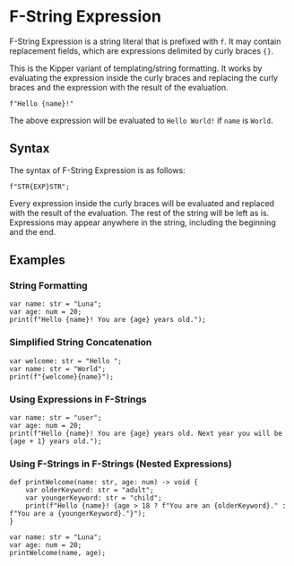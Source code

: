 # F-String Expression

F-String Expression is a string literal that is prefixed with `f`. It may contain replacement fields, which are
expressions delimited by curly braces `{}`.

This is the Kipper variant of templating/string formatting. It works by evaluating the expression inside the curly
braces and replacing the curly braces and the expression with the result of the evaluation.

```kipper
f"Hello {name}!"
```

The above expression will be evaluated to `Hello World!` if `name` is `World`.

## Syntax

The syntax of F-String Expression is as follows:

```kipper
f"STR{EXP}STR";
```

Every expression inside the curly braces will be evaluated and replaced with the result of the evaluation. The rest
of the string will be left as is. Expressions may appear anywhere in the string, including the beginning and the end.

## Examples

### String Formatting

```kipper
var name: str = "Luna";
var age: num = 20;
print(f"Hello {name}! You are {age} years old.");
```

### Simplified String Concatenation

```kipper
var welcome: str = "Hello ";
var name: str = "World";
print(f"{welcome}{name}");
```

### Using Expressions in F-Strings

```kipper
var name: str = "user";
var age: num = 20;
print(f"Hello {name}! You are {age} years old. Next year you will be {age + 1} years old.");
```

### Using F-Strings in F-Strings (Nested Expressions)

```kipper
def printWelcome(name: str, age: num) -> void {
    var olderKeyword: str = "adult";
    var youngerKeyword: str = "child";
    print(f"Hello {name}! {age > 18 ? f"You are an {olderKeyword}." : f"You are a {youngerKeyword}."}");
}
 
var name: str = "Luna";
var age: num = 20;
printWelcome(name, age);
```
